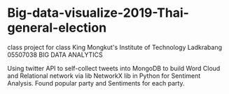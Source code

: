 # Big-data-visualize-2019-Thai-general-election
class project for class King Mongkut's Institute of Technology Ladkrabang 05507038 BIG DATA ANALYTICS

Using twitter API to self-collect tweets into MongoDB to build Word Cloud and Relational network via lib NetworkX lib in Python  for Sentiment Analysis. Found popular party and Sentiments for each party.
